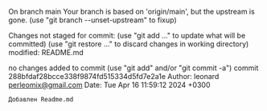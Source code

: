 On branch main
Your branch is based on 'origin/main', but the upstream is gone.
  (use "git branch --unset-upstream" to fixup)

Changes not staged for commit:
  (use "git add <file>..." to update what will be committed)
  (use "git restore <file>..." to discard changes in working directory)
	modified:   README.md

no changes added to commit (use "git add" and/or "git commit -a")
commit 288bfdaf28bcce338f9874fd515334d5fd7e2a1e
Author: leonard <perleomix@gmail.com>
Date:   Tue Apr 16 11:59:12 2024 +0300

    Добавлен Readme.md
